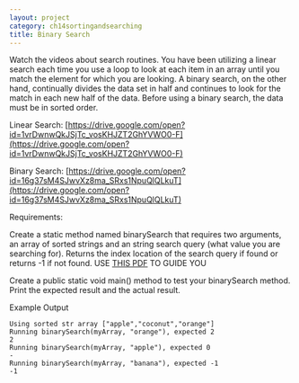 ```yaml
---
layout: project
category: ch14sortingandsearching
title: Binary Search
---
```

Watch the videos about search routines. You have been utilizing a linear search each time you use a loop to look at each item in an array until you match the element for which you are looking. A binary search, on the other hand, continually divides the data set in half and continues to look for the match in each new half of the data. Before using a binary search, the data must be in sorted order.

Linear Search: [https://drive.google.com/open?id=1vrDwnwQkJSjTc_vosKHJZT2GhYVWO0-F](https://drive.google.com/open?id=1vrDwnwQkJSjTc_vosKHJZT2GhYVWO0-F)

Binary Search: [https://drive.google.com/open?id=16g37sM4SJwvXz8ma_SRxs1NpuQlQLkuT](https://drive.google.com/open?id=16g37sM4SJwvXz8ma_SRxs1NpuQlQLkuT)

Requirements:

Create a static method named binarySearch that requires two arguments, an array of sorted strings and an string search query (what value you are searching for). Returns the index location of the search query if found or returns -1 if not found. USE [THIS PDF](/apcsa\ch14sortingandsearching\SortSearchCode-BinarySeach.pdf) TO GUIDE YOU

Create a public static void main() method to test your binarySearch method. Print the expected result and the actual result.

Example Output
```
Using sorted str array ["apple","coconut","orange"]
Running binarySearch(myArray, "orange"), expected 2
2
Running binarySearch(myArray, "apple"), expected 0
-
Running binarySearch(myArray, "banana"), expected -1
-1
```
